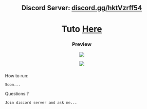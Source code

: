 <h2 align="center">Discord Server: <a href="https://discord.gg/hktVzrff54">discord.gg/hktVzrff54</a></h2>


<h1 align="center">Tuto <a href="https://discord.gg/hktVzrff54">Here</a></h1>

<h3 align="center">Preview</h3>


<p align="center"><img src="https://cdn.discordapp.com/attachments/1139624055176183828/1139636304859123833/image.png"></p>

<p align="center"><img src="https://cdn.discordapp.com/attachments/1131556640559214602/1139913509715595305/image.png"></p>


###

How to run:
```
Soon...
```

Questions ?
```
Join discord server and ask me...
```
